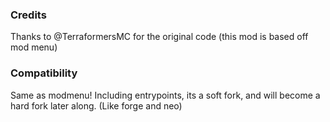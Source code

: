 ### Credits

Thanks to @TerraformersMC for the original code (this mod is based off mod menu)

### Compatibility
Same as modmenu! Including entrypoints, its a soft fork, and will become a hard fork later along. (Like forge and neo)
